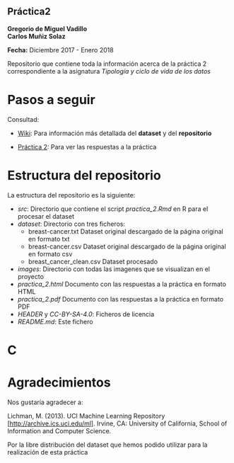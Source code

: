 ## Práctica2
**Gregorio de Miguel Vadillo**  
**Carlos Muñiz Solaz**

**Fecha:** Diciembre 2017 - Enero 2018

Repositorio que contiene toda la información acerca de la práctica 2 correspondiente a la asignatura *Tipología y ciclo de vida de los datos*

# Pasos a seguir
Consultad: 

  * [Wiki](../../wiki): Para información más detallada del **dataset** y del **repositorio**  
   
  * [Práctica 2](practica_2.pdf): Para ver las respuestas a la práctica 
     
# Estructura del repositorio
La estructura del repositorio es la siguiente:
   * *src*: Directorio que contiene el script *practica_2.Rmd* en R para el procesar el dataset
   * *dataset*: Directorio con tres ficheros:
      - breast-cancer.txt	Dataset original descargado de la página original en formato txt
      - breast-cancer.csv	Dataset original descargado de la página original en formato csv
      - breast_cancer_clean.csv Dataset procesado 
   * *images*: Directorio con todas las imagenes que se visualizan en el proyecto
   * *practica_2.html* Documento con las respuestas a la práctica en formato HTML
   * *practica_2.pdf* Documento con las respuestas a la práctica en formato PDF
   * *HEADER* y *CC-BY-SA-4.0*: Ficheros de licencia
   * *README.md*: Este fichero

 # C


# Agradecimientos

Nos gustaría agradecer a:

Lichman, M. (2013). UCI Machine Learning Repository [http://archive.ics.uci.edu/ml]. Irvine, CA: University of California, School of Information and Computer Science.

Por la libre distribución del dataset que hemos podido utilizar para la realización de esta práctica
